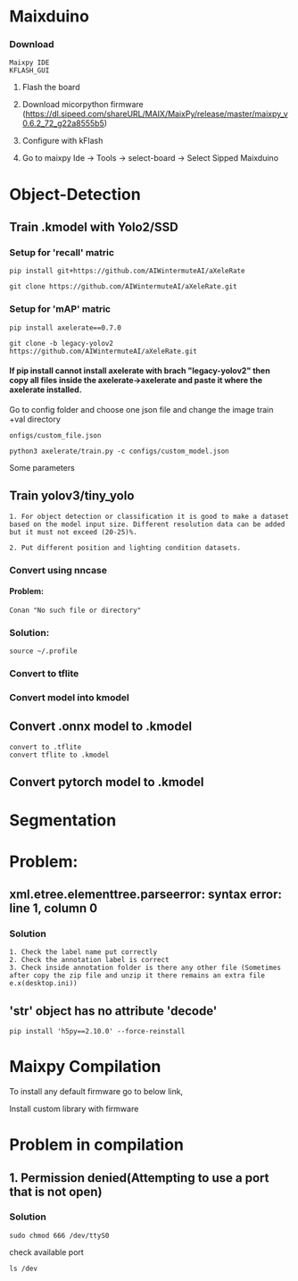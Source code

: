 # Maixduino

### Download  
    Maixpy IDE
    KFLASH_GUI



1. Flash the board

2. Download micorpython firmware (https://dl.sipeed.com/shareURL/MAIX/MaixPy/release/master/maixpy_v0.6.2_72_g22a8555b5)

3. Configure with kFlash

4. Go to maixpy Ide -> Tools -> select-board -> Select Sipped Maixduino


# Object-Detection

## Train .kmodel with Yolo2/SSD

### Setup for 'recall' matric

    pip install git+https://github.com/AIWintermuteAI/aXeleRate

    git clone https://github.com/AIWintermuteAI/aXeleRate.git


### Setup for 'mAP' matric

    pip install axelerate==0.7.0
    
    git clone -b legacy-yolov2 https://github.com/AIWintermuteAI/aXeleRate.git
    
 
#### If pip install cannot install axelerate with brach "legacy-yolov2" then copy all files inside the axelerate->axelerate and paste it where the axelerate installed.


Go to config folder and choose one json file and change the image train +val directory

    onfigs/custom_file.json
    
    python3 axelerate/train.py -c configs/custom_model.json
    
    
Some parameters

    

## Train yolov3/tiny_yolo

    1. For object detection or classification it is good to make a dataset based on the model input size. Different resolution data can be added but it must not exceed (20-25)%.

    2. Put different position and lighting condition datasets.




### Convert using nncase

#### Problem:

    Conan "No such file or directory"
    
    
### Solution:

    source ~/.profile


### Convert to tflite

### Convert model into kmodel

## Convert .onnx model to .kmodel

    convert to .tflite
    convert tflite to .kmodel


## Convert pytorch model to .kmodel

# Segmentation

# Problem:

## xml.etree.elementtree.parseerror: syntax error: line 1, column 0

### Solution

    1. Check the label name put correctly
    2. Check the annotation label is correct
    3. Check inside annotation folder is there any other file (Sometimes after copy the zip file and unzip it there remains an extra file e.x(desktop.ini))
    

## 'str' object has no attribute 'decode'

    pip install 'h5py==2.10.0' --force-reinstall



# Maixpy Compilation

To install any default firmware go to below link,

Install custom library with firmware

# Problem in compilation

## 1. Permission denied(Attempting to use a port that is not open)

### Solution

    sudo chmod 666 /dev/ttyS0

check available port 
    
    ls /dev
